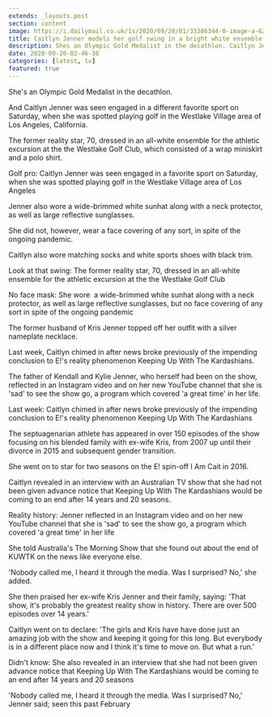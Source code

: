 ```yaml
---
extends: _layouts.post
section: content
image: https://i.dailymail.co.uk/1s/2020/09/20/01/33386344-0-image-a-62_1600563333018.jpg 
title: Caitlyn Jenner models her golf swing in a bright white ensemble while golfing in Westlake Village 
description: Shes an Olympic Gold Medalist in the decathlon. Caitlyn Jenner was seen engaged in a different favorite sport on Saturday, when she was spotted playing golf in Westlake Village. 
date: 2020-09-20-02-46-38 
categories: [latest, tv] 
featured: true 
--- 
```

She's an Olympic Gold Medalist in the decathlon. 

And Caitlyn Jenner was seen engaged in a different favorite sport on Saturday, when she was spotted playing golf in the Westlake Village area of Los Angeles, California.

The former reality star, 70, dressed in an all-white ensemble for the athletic excursion at the the Westlake Golf Club, which consisted of a wrap miniskirt and a polo shirt. 

Golf pro: Caitlyn Jenner was seen engaged in a favorite sport on Saturday, when she was spotted playing golf in the Westlake Village area of Los Angeles

Jenner also wore a wide-brimmed white sunhat along with a neck protector, as well as large reflective sunglasses. 

She did not, however, wear a face covering of any sort, in spite of the ongoing pandemic.

Caitlyn also wore matching socks and white sports shoes with black trim. 

Look at that swing: The former reality star, 70, dressed in an all-white ensemble for the athletic excursion at the the Westlake Golf Club

No face mask: She wore  a wide-brimmed white sunhat along with a neck protector, as well as large reflective sunglasses, but no face covering of any sort in spite of the ongoing pandemic

The former husband of Kris Jenner topped off her outfit with a silver nameplate necklace.

Last week, Caitlyn chimed in after news broke previously of the impending conclusion to E!'s reality phenomenon Keeping Up With The Kardashians.

The father of Kendall and Kylie Jenner, who herself had been on the show, reflected in an Instagram video and on her new YouTube channel that she is 'sad' to see the show go, a program which covered 'a great time' in her life. 

Last week: Caitlyn chimed in after news broke previously of the impending conclusion to E!'s reality phenomenon Keeping Up With The Kardashians

The septuagenarian athlete has appeared in over 150 episodes of the show focusing on his blended family with ex-wife Kris, from 2007 up until their divorce in 2015 and subsequent gender transition. 

She went on to star for two seasons on the E! spin-off I Am Cait in 2016. 

Caitlyn revealed in an interview with an Australian TV show that she had not been given advance notice that Keeping Up With The Kardashians would be coming to an end after 14 years and 20 seasons.

Reality history: Jenner reflected in an Instagram video and on her new YouTube channel that she is 'sad' to see the show go, a program which covered 'a great time' in her life

She told Australia's The Morning Show that she found out about the end of KUWTK on the news like everyone else.

'Nobody called me, I heard it through the media. Was I surprised? No,' she added.

She then praised her ex-wife Kris Jenner and their family, saying: 'That show, it's probably the greatest reality show in history. There are over 500 episodes over 14 years.'

Caitlyn went on to declare: 'The girls and Kris have have done just an amazing job with the show and keeping it going for this long. But everybody is in a different place now and I think it's time to move on. But what a run.'

Didn't know: She also revealed in an interview that she had not been given advance notice that Keeping Up With The Kardashians would be coming to an end after 14 years and 20 seasons

'Nobody called me, I heard it through the media. Was I surprised? No,' Jenner said; seen this past February 

